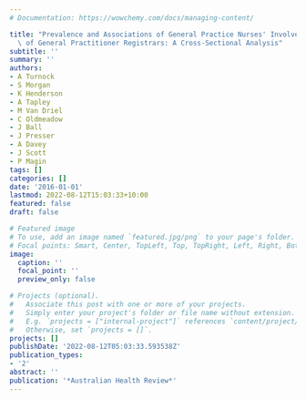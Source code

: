 ```yaml
---
# Documentation: https://wowchemy.com/docs/managing-content/

title: "Prevalence and Associations of General Practice Nurses' Involvement in Consultations\
  \ of General Practitioner Registrars: A Cross-Sectional Analysis"
subtitle: ''
summary: ''
authors:
- A Turnock
- S Morgan
- K Henderson
- A Tapley
- M Van Driel
- C Oldmeadow
- J Ball
- J Presser
- A Davey
- J Scott
- P Magin
tags: []
categories: []
date: '2016-01-01'
lastmod: 2022-08-12T15:03:33+10:00
featured: false
draft: false

# Featured image
# To use, add an image named `featured.jpg/png` to your page's folder.
# Focal points: Smart, Center, TopLeft, Top, TopRight, Left, Right, BottomLeft, Bottom, BottomRight.
image:
  caption: ''
  focal_point: ''
  preview_only: false

# Projects (optional).
#   Associate this post with one or more of your projects.
#   Simply enter your project's folder or file name without extension.
#   E.g. `projects = ["internal-project"]` references `content/project/deep-learning/index.md`.
#   Otherwise, set `projects = []`.
projects: []
publishDate: '2022-08-12T05:03:33.593538Z'
publication_types:
- '2'
abstract: ''
publication: '*Australian Health Review*'
---
```


